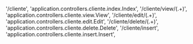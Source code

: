 '/cliente', 'application.controllers.cliente.index.Index',
'/cliente/view/(.+)', 'application.controllers.cliente.view.View',
'/cliente/edit/(.+)', 'application.controllers.cliente.edit.Edit',
'/cliente/delete/(.+)', 'application.controllers.cliente.delete.Delete',
'/cliente/insert', 'application.controllers.cliente.insert.Insert',